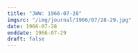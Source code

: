 ```yaml
---
title: "JWW: 1966-07-28"
imgsrc: "/img/journal/1966/07/28-29.jpg"
date: 1966-07-28
enddate: 1966-07-29
draft: false
---
```


<!-- fix pre-formatted input -->
